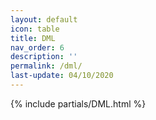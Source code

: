 ```yaml
---
layout: default
icon: table
title: DML 
nav_order: 6
description: ''
permalink: /dml/
last-update: 04/10/2020
---
```


{% include partials/DML.html %}